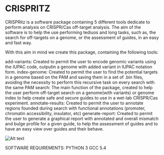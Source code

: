 # CRISPRITZ

CRISPRitz is a software package containing 5 different tools dedicate to perform analysis on CRISPR/Cas off-target analysis.
The aim of the software is to help the use performing tediuos and long tasks, such as, the search for off-targets on a genome, or the assessment of guides, in an easy and fast way.

With this aim in mind we create this package, containing the following tools:

add-variants: Created to permit the user to encode genomic variants using the IUPAC code, outputin a genome with added variant in IUPAC notation form.
index-genome: Created to permit the user to find the potential targets in a genome based on the PAM and saving them in a set of .bin files, avoiding the necessity to perform this recursive task on every search with the same PAM
search: The main function of the package, created to help the user perform off-target search on a genome(with variants) or genome index to help create safe and secure guides to use in a wet-lab CRISPR/Cas experiment.
annotate-results: Created to permit the user to annotate regions founded during search with functional annotations (promoter, chromatin accessibility, insulator, etc)
generate-report: Created to permit the user to generate a graphical report with annotated and overall mismatch and bulge profile for a given guide, to help the assessment of guides and to have an easy view over guides and their behave.

![Alt text](relative/path/to/img.jpg?raw=true "Title")

SOFTWARE REQUIREMENTS:
PYTHON 3
GCC 5.4
